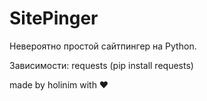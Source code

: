 # SitePinger
Невероятно простой сайтпингер на Python.


Зависимости:
  requests (pip install requests)
  
made by holinim with ❤
